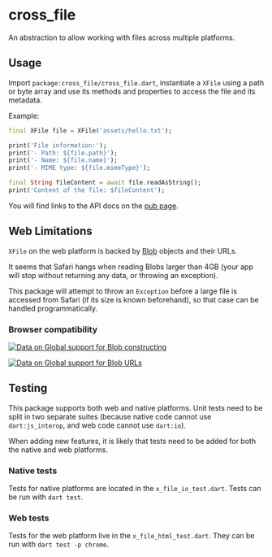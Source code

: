 # cross_file

An abstraction to allow working with files across multiple platforms.

## Usage

Import `package:cross_file/cross_file.dart`, instantiate a `XFile`
using a path or byte array and use its methods and properties to
access the file and its metadata.

Example:

<?code-excerpt "example/lib/readme_excerpts.dart (Instantiate)"?>
```dart
final XFile file = XFile('assets/hello.txt');

print('File information:');
print('- Path: ${file.path}');
print('- Name: ${file.name}');
print('- MIME type: ${file.mimeType}');

final String fileContent = await file.readAsString();
print('Content of the file: $fileContent');
```

You will find links to the API docs on the [pub page](https://pub.dev/packages/cross_file).

## Web Limitations

`XFile` on the web platform is backed by [Blob](https://api.dart.dev/be/180361/dart-html/Blob-class.html)
objects and their URLs.

It seems that Safari hangs when reading Blobs larger than 4GB (your app will stop
without returning any data, or throwing an exception).

This package will attempt to throw an `Exception` before a large file is accessed
from Safari (if its size is known beforehand), so that case can be handled
programmatically.

### Browser compatibility

[![Data on Global support for Blob constructing](https://caniuse.bitsofco.de/image/blobbuilder.png)](https://caniuse.com/blobbuilder)

[![Data on Global support for Blob URLs](https://caniuse.bitsofco.de/image/bloburls.png)](https://caniuse.com/bloburls)

## Testing

This package supports both web and native platforms. Unit tests need to be split
in two separate suites (because native code cannot use `dart:js_interop`, and web code
cannot use `dart:io`).

When adding new features, it is likely that tests need to be added for both the
native and web platforms.

### Native tests

Tests for native platforms are located in the `x_file_io_test.dart`. Tests can
be run  with `dart test`.

### Web tests

Tests for the web platform live in the `x_file_html_test.dart`. They can be run
with `dart test -p chrome`.
